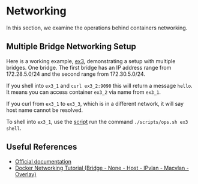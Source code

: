 # Networking

In this section, we examine the operations behind containers networking.

## Multiple Bridge Networking Setup

Here is a working example, [ex3](../deployments/ex3.yaml), demonstrating a setup with multiple bridges. One bridge. The first bridge has an IP address range from 172.28.5.0/24 and the second range from 172.30.5.0/24.

If you shell into `ex3_1` and `curl ex3_2:9090` this will return a message `hello`. It means you can access container `ex3_2` via name from `ex3_1`. 

If you curl from `ex3_1` to `ex3_3`, which is in a different network, it will say host name cannot be resolved.

To shell into `ex3_1`, use the [script](../scripts/ops.sh) run the command `./scripts/ops.sh ex3 shell`.

## Useful References

* [Official documentation](https://docs.docker.com/engine/tutorials/networkingcontainers/)
* [Docker Networking Tutorial (Bridge - None - Host - IPvlan - Macvlan - Overlay)](https://www.youtube.com/watch?v=fBRgw5dyBd4)